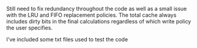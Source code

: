 Still need to fix redundancy throughout the code as well as a small issue with the LRU and FIFO replacement policies. The total cache always includes dirty bits in the final calculations regardless of which write policy the user specifies.

I've included some txt files used to test the code
